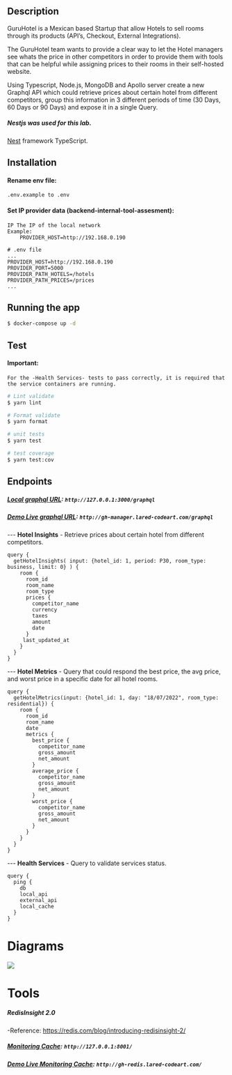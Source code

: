## Description

GuruHotel is a Mexican based Startup that allow Hotels to sell rooms through its products (API’s, Checkout, External Integrations).

The GuruHotel team wants to provide a clear way to let the Hotel managers see whats the price in other competitors in order to provide them with tools that can be helpful while assigning prices to their rooms in their self-hosted website.

Using Typescript, Node.js, MongoDB and Apollo server create a new Graphql API which could retrieve prices about certain hotel from different competitors, group this information in 3 different periods of time (30 Days, 60 Days or 90 Days) and expose it in a single Query.

##### Nestjs was used for this lab.

[Nest](https://github.com/nestjs/nest) framework TypeScript.

## Installation

#### Rename env file:

```
.env.example to .env
```

#### Set IP provider data (backend-internal-tool-assesment):

    IP The IP of the local network
    Example:
        PROVIDER_HOST=http://192.168.0.190

```
# .env file
...
PROVIDER_HOST=http://192.168.0.190
PROVIDER_PORT=5000
PROVIDER_PATH_HOTELS=/hotels
PROVIDER_PATH_PRICES=/prices
...
```

## Running the app

```bash
$ docker-compose up -d
```

## Test

#### Important:

`For the -Health Services- tests to pass correctly, it is required that the service containers are running.`

```bash
# Lint validate
$ yarn lint

# Format validate
$ yarn format

# unit tests
$ yarn test

# test coverage
$ yarn test:cov
```

## Endpoints

##### [Local graphql URL](`http://127.0.0.1:3000/graphql`): `http://127.0.0.1:3000/graphql`

##### [Demo Live graphql URL](`http://gh-manager.lared-codeart.com/graphql`): `http://gh-manager.lared-codeart.com/graphql`

--- **Hotel Insights** - Retrieve prices about certain hotel from different competitors.

```
query {
  getHotelInsights( input: {hotel_id: 1, period: P30, room_type: business, limit: 0} ) {
    room {
      room_id
      room_name
      room_type
      prices {
        competitor_name
        currency
        taxes
        amount
        date
      }
     last_updated_at
    }
  }
}

```

--- **Hotel Metrics** - Query that could respond the best price, the avg price, and worst price in a specific date for all hotel rooms.

```
query {
  getHotelMetrics(input: {hotel_id: 1, day: "18/07/2022", room_type: residential}) {
    room {
      room_id
      room_name
      date
      metrics {
        best_price {
          competitor_name
          gross_amount
          net_amount
        }
        average_price {
          competitor_name
          gross_amount
          net_amount
        }
        worst_price {
          competitor_name
          gross_amount
          net_amount
        }
      }
    }
  }
}
```

--- **Health Services** - Query to validate services status.

```
query {
  ping {
    db
    local_api
    external_api
    local_cache
  }
}
```

# Diagrams
<img src="http://statics.lared-codeart.com/Secuencia-HotelInsights.png">

# Tools

##### RedisInsight 2.0

-Reference: https://redis.com/blog/introducing-redisinsight-2/

##### [Monitoring Cache](`http://127.0.0.1:8001/`): `http://127.0.0.1:8001/`
##### [Demo Live Monitoring Cache](`http://gh-redis.lared-codeart.com/`): `http://gh-redis.lared-codeart.com/`